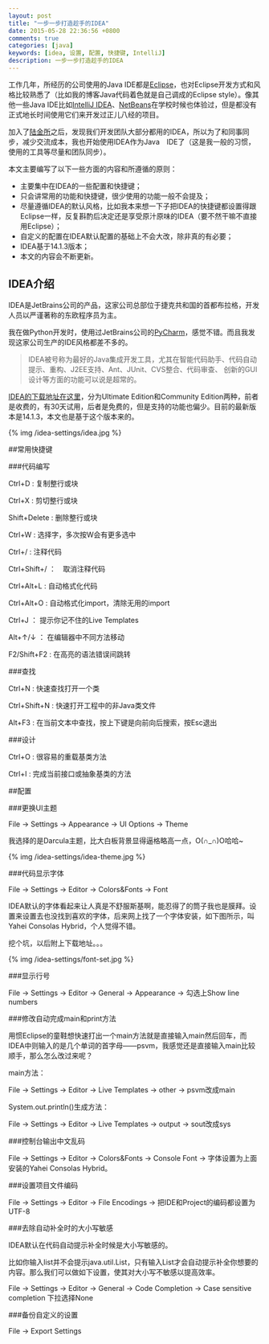 ```yaml
---
layout: post
title: "一步一步打造趁手的IDEA"
date: 2015-05-28 22:36:56 +0800
comments: true
categories: [java]
keywords: [idea, 设置, 配置, 快捷键, IntelliJ]
description: 一步一步打造趁手的IDEA
---
```


工作几年，所经历的公司使用的Java IDE都是[Eclipse](https://eclipse.org/)，也对Eclipse开发方式和风格比较熟悉了（比如我的博客Java代码着色就是自己调成的Eclipse style）。像其他一些Java IDE比如[IntelliJ IDEA](https://www.jetbrains.com/)、[NetBeans](https://netbeans.org/)在学校时候也体验过，但是都没有正式地长时间使用它们来开发过正儿八经的项目。

加入了[陆金所](http://www.lufax.com/)之后，发现我们开发团队大部分都用的IDEA，所以为了和同事同步，减少交流成本，我也开始使用IDEA作为Java　IDE了（这是我一般的习惯，使用的工具等尽量和团队同步）。

本文主要编写了以下一些方面的内容和所遵循的原则：

* 主要集中在IDEA的一些配置和快捷键；
* 只会讲常用的功能和快捷键，很少使用的功能一般不会提及；
* 尽量遵循IDEA的默认风格，比如我本来想一下子把IDEA的快捷键都设置得跟Eclipse一样，反复斟酌后决定还是享受原汁原味的IDEA（要不然干嘛不直接用Eclipse）；
* 自定义的配置在IDEA默认配置的基础上不会大改，除非真的有必要；
* IDEA基于14.1.3版本；
* 本文的内容会不断更新。

<!--more-->

## IDEA介绍

IDEA是JetBrains公司的产品，这家公司总部位于捷克共和国的首都布拉格，开发人员以严谨著称的东欧程序员为主。

我在做Python开发时，使用过JetBrains公司的[PyCharm](https://www.jetbrains.com/pycharm/)，感觉不错。而且我发现这家公司生产的IDE风格都差不多的。

> IDEA被号称为最好的Java集成开发工具，尤其在智能代码助手、代码自动提示、重构、J2EE支持、Ant、JUnit、CVS整合、代码审查、 创新的GUI设计等方面的功能可以说是超常的。

[IDEA的下载地址在这里](https://www.jetbrains.com/idea/download/)，分为Ultimate Edition和Community Edition两种，前者是收费的，有30天试用，后者是免费的，但是支持的功能也偏少。目前的最新版本是14.1.3，本文也是基于这个版本来的。

{% img /idea-settings/idea.jpg %}

##常用快捷键

###代码编写

Ctrl+D : 复制整行或块

Ctrl+X : 剪切整行或块

Shift+Delete : 删除整行或块

Ctrl+W : 选择字，多次按W会有更多选中

Ctrl+/ : 注释代码

Ctrl+Shift+/ ：　取消注释代码

Ctrl+Alt+L : 自动格式化代码

Ctrl+Alt+O : 自动格式化import，清除无用的import

Ctrl+J ： 提示你记不住的Live Templates

Alt+↑/↓ ： 在编辑器中不同方法移动

F2/Shift+F2 : 在高亮的语法错误间跳转


###查找

Ctrl+N : 快速查找打开一个类

Ctrl+Shift+N : 快速打开工程中的非Java类文件

Alt+F3 : 在当前文本中查找，按上下键是向前向后搜索，按Esc退出

###设计

Ctrl+O : 很容易的重载基类方法

Ctrl+I : 完成当前接口或抽象基类的方法




##配置

###更换UI主题

File -> Settings -> Appearance -> UI Options -> Theme

我选择的是Darcula主题，比大白板背景显得逼格略高一点，O(∩_∩)O哈哈~

{% img /idea-settings/idea-theme.jpg %}

###代码显示字体

File -> Settings -> Editor -> Colors&Fonts -> Font

IDEA默认的字体看起来让人真是不舒服斯基啊，能忍得了的筒子我也是膜拜。设置来设置去也没找到喜欢的字体，后来网上找了一个字体安装，如下图所示，叫Yahei Consolas Hybrid，个人觉得不错。

挖个坑，以后附上下载地址。。。

{% img /idea-settings/font-set.jpg %}

###显示行号

File -> Settings -> Editor -> General -> Appearance -> 勾选上Show line numbers

###修改自动完成main和print方法

用惯Eclipse的童鞋想快速打出一个main方法就是直接输入main然后回车，而IDEA中则输入的是几个单词的首字母——psvm，我感觉还是直接输入main比较顺手，那么怎么改过来呢？

main方法：

File -> Settings -> Editor -> Live Templates -> other -> psvm改成main

System.out.println()生成方法：

File -> Settings -> Editor -> Live Templates -> output -> sout改成sys

###控制台输出中文乱码

File -> Settings -> Editor -> Colors&Fonts -> Console Font -> 字体设置为上面安装的Yahei Consolas Hybrid。

###设置项目文件编码

File -> Settings -> Editor -> File Encodings -> 把IDE和Project的编码都设置为UTF-8

###去除自动补全时的大小写敏感

IDEA默认在代码自动提示补全时候是大小写敏感的。

比如你输入list并不会提示java.util.List，只有输入List才会自动提示补全你想要的内容。那么我们可以做如下设置，使其对大小写不敏感以提高效率。

File -> Settings -> Editor -> General -> Code Completion -> Case sensitive completion 下拉选择None



















###备份自定义的设置

File -> Export Settings